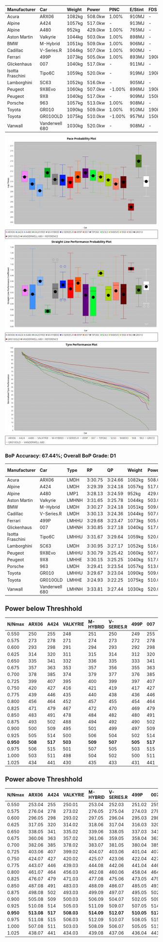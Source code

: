 | Manufacturer     | Car            | Weight | Power   | PINC    | E/Stint | FDS     |
|:-|:-|:-|:-|:-|:-|:-|
| Acura            | ARX06          | 1082kg | 508.0kw | 1.00%   | 910MJ   |    -    |
| Alpine           | A424           | 1057kg | 517.0kw |    -    | 913MJ   |    -    |
| Alpine           | A480           | 952kg  | 429.0kw | 1.00%   | 765MJ   |    -    |
| Aston Martin     | Valkyrie       | 1044kg | 503.0kw | 1.00%   | 898MJ   |    -    |
| BMW              | M-Hybrid       | 1051kg | 509.0kw | 1.00%   | 906MJ   |    -    |
| Cadillac         | V-Series.R     | 1044kg | 507.0kw | 1.00%   | 900MJ   |    -    |
| Ferrari          | 499P           | 1073kg | 505.0kw | 1.00%   | 893MJ   | 190kph  |
| Glickenhaus      | 007            | 1040kg | 517.0kw |    -    | 911MJ   |    -    |
| Isotta Fraschini | Tipo6C         | 1059kg | 520.0kw |    -    | 919MJ   | 190kph  |
| Lamborghini      | SC63           | 1052kg | 516.0kw |    -    | 905MJ   |    -    |
| Peugeot          | 9X8Evo         | 1060kg | 507.0kw | -1.00%  | 896MJ   | 190kph  |
| Peugeot          | 9X8            | 1040kg | 517.0kw |    -    | 909MJ   | 150kph  |
| Porsche          | 963            | 1057kg | 513.0kw | 1.00%   | 908MJ   |    -    |
| Toyota           | GR010          | 1090kg | 509.0kw | 1.00%   | 910MJ   | 190kph  |
| Toyota           | GR010OLD       | 1075kg | 510.0kw | -1.00%  | 957MJ   | 150kph  |
| Vanwall          | Vanderwell 680 | 1030kg | 520.0kw |    -    | 908MJ   |    -    |

![PACECHART](./IMG/ACOMETHOD.png)
![STRAIGHTLINEPERFORMANCECHART](./IMG/ACOMETHOD_sp.png)
![TYREPERFORMANCECHART](./IMG/ACOMETHOD_tw.png)

### BoP Accuracy: 67.44%; Overall BoP Grade: D1
| Manufacturer     | Car            | Type  | RP      | QP      | Weight | Power¹  | Threshhold | PINC    | Power²   | E/Stint | AVG Vmax  | FDS     | RDLC | L/Stint | BOP-Grade | Model Accuracy | Model Points | Match%  | SimDiff |
|:-|:-|:-|:-|:-|:-|:-|:-|:-|:-|:-|:-|:-|:-|:-|:-|:-|:-|:-|:-|
| Acura            | ARX06          | LMDH  | 3:30.75 | 3:24.66 | 1082kg | 508.0kw | 210.0kph   | 1.00%   | 513.10kw |  910MJ  | 319.80kph |    -    | 0.99 | 12      | +B1       | 100.00%        | 996          | 87.17%  | #       |
| Alpine           | A424           | LMDH  | 3:29.39 | 3:24.18 | 1057kg | 517.0kw | 210.0kph   |    -    | 517.00kw |  913MJ  | 319.49kph |    -    | 1.02 | 12      | -B2       | 99.37%         | 2056         | 84.16%  | #       |
| Alpine           | A480           | LMP1  | 3:28.13 | 3:24.59 |  952kg | 429.0kw | 210.0kph   | 1.00%   | 433.30kw |  765MJ  | 324.12kph |    -    | 0.97 | 11      | -E2       | 96.76%         | 1135         | 51.57%  | +1.72   |
| Aston Martin     | Valkyrie       | LMHNH | 3:31.65 | 3:25.78 | 1044kg | 503.0kw | 210.0kph   | 1.00%   | 508.00kw |  898MJ  | 308.30kph |    -    | 1.05 | 12      | +Ω1       | 100.00%        | 247          | 44.78%  | #       |
| BMW              | M-Hybrid       | LMDH  | 3:30.27 | 3:24.18 | 1051kg | 509.0kw | 210.0kph   | 1.00%   | 514.10kw |  906MJ  | 321.80kph |    -    | 1.02 | 12      | ~A1       | 99.20%         | 3081         | 100.00% | #       |
| Cadillac         | V-Series.R     | LMDH  | 3:30.13 | 3:24.36 | 1044kg | 507.0kw | 210.0kph   | 1.00%   | 512.10kw |  900MJ  | 323.86kph |    -    | 1.03 | 12      | ~A1       | 99.22%         | 5358         | 96.75%  | #       |
| Ferrari          | 499P           | LMHHU | 3:29.68 | 3:23.47 | 1073kg | 505.0kw | 210.0kph   | 1.00%   | 510.10kw |  893MJ  | 321.06kph | 190kph  | 1.04 | 12      | -A2       | 99.93%         | 6954         | 91.34%  | #       |
| Glickenhaus      | 007            | LMHNH | 3:30.85 | 3:27.18 | 1040kg | 517.0kw | 210.0kph   |    -    | 517.00kw |  911MJ  | 327.19kph |    -    | 0.96 | 12      | +C1       | 94.07%         | 2174         | 77.97%  | +1.21   |
| Isotta Fraschini | Tipo6C         | LMHHU | 3:31.67 | 3:29.64 | 1059kg | 520.0kw | 210.0kph   |    -    | 520.00kw |  919MJ  | 319.04kph | 190kph  | 1.07 | 12      | +Ω1       | 97.73%         | 129          | 37.02%  | +1.45   |
| Lamborghini      | SC63           | LMDH  | 3:30.95 | 3:27.17 | 1052kg | 516.0kw | 210.0kph   |    -    | 516.00kw |  905MJ  | 317.73kph |    -    | 1.06 | 12      | +B1       | 100.00%        | 784          | 85.78%  | +1.23   |
| Peugeot          | 9X8Evo         | LMHHU | 3:30.79 | 3:25.42 | 1060kg | 507.0kw | 210.0kph   | -1.00%  | 501.90kw |  896MJ  | 331.74kph | 190kph  | 0.99 | 12      | +B2       | 100.00%        | 1458         | 84.09%  | #       |
| Peugeot          | 9X8            | LMHHE | 3:30.15 | 3:25.25 | 1040kg | 517.0kw | 210.0kph   |    -    | 517.00kw |  909MJ  | 319.74kph | 150kph  | 1.04 | 12      | ~A1       | 98.36%         | 4506         | 100.00% | -0.25   |
| Porsche          | 963            | LMDH  | 3:29.41 | 3:23.54 | 1057kg | 513.0kw | 210.0kph   | 1.00%   | 518.10kw |  908MJ  | 321.51kph |    -    | 1.02 | 12      | -B2       | 99.87%         | 14199        | 84.36%  | #       |
| Toyota           | GR010          | LMHHU | 3:29.67 | 3:23.04 | 1090kg | 509.0kw | 210.0kph   | 1.00%   | 514.10kw |  910MJ  | 317.01kph | 190kph  | 1.02 | 12      | -A2       | 99.92%         | 5012         | 90.94%  | #       |
| Toyota           | GR010OLD       | LMHHE | 3:24.93 | 3:22.25 | 1075kg | 510.0kw | 210.0kph   | -1.00%  | 504.90kw |  957MJ  | 332.64kph | 150kph  | 1.01 | 12      | -Ω2       | 100.00%        | 351          | -53.24% | +5.88   |
| Vanwall          | Vanderwell 680 | LMHNH | 3:33.81 | 3:27.44 | 1030kg | 520.0kw | 210.0kph   |    -    | 520.00kw |  908MJ  | 323.80kph |    -    | 1.02 | 12      | +Ω1       | 95.37%         | 639          | 16.43%  | +0.06   |

## Power below Threshhold
| N/Nmax    | ARX06   | A424    | VALKYRIE | M-HYBRID | V-SERIES.R | 499P    | 007     | TIPO6C  | SC63    | 9X8EVO  | 9X8     | 963     | GR010   | GR010OLD | VANDERWELL 680 | ​     | RPM      | A480       |
|:-|:-|:-|:-|:-|:-|:-|:-|:-|:-|:-|:-|:-|:-|:-|:-|:-|:-|:-|
|  0.550    |  250    |  255    |  248     |  251     |  250       |  249    |  255    |  256    |  254    |  250    |  255    |  253    |  251    |  251     |  256           |  ​    |   --     |  0.00      |
|  0.575    |  273    |  278    |  271     |  274     |  273       |  272    |  278    |  279    |  277    |  273    |  278    |  276    |  274    |  274     |  279           |  ​    |   --     |  0.00      |
|  0.600    |  293    |  298    |  291     |  294     |  293       |  292    |  298    |  300    |  298    |  293    |  298    |  296    |  294    |  295     |  300           |  ​    |   --     |  0.00      |
|  0.625    |  314    |  320    |  311     |  315     |  314       |  312    |  320    |  322    |  319    |  314    |  320    |  317    |  315    |  316     |  322           |  ​    |   --     |  0.00      |
|  0.650    |  335    |  341    |  332     |  336     |  335       |  333    |  341    |  343    |  340    |  335    |  341    |  338    |  336    |  337     |  343           |  ​    |   --     |  0.00      |
|  0.675    |  357    |  363    |  353     |  357     |  356       |  355    |  363    |  365    |  362    |  356    |  363    |  360    |  357    |  358     |  365           |  ​    |   --     |  0.00      |
|  0.700    |  378    |  385    |  374     |  379     |  377       |  376    |  385    |  387    |  384    |  377    |  385    |  382    |  379    |  380     |  387           |  ​    |   --     |  0.00      |
|  0.725    |  399    |  407    |  395     |  400     |  399       |  397    |  407    |  409    |  406    |  399    |  407    |  403    |  400    |  401     |  409           |  ​    |   --     |  0.00      |
|  0.750    |  420    |  427    |  416     |  421     |  419       |  417    |  427    |  430    |  427    |  419    |  427    |  424    |  421    |  422     |  430           |  ​    |   --     |  0.00      |
|  0.775    |  439    |  446    |  435     |  440     |  438       |  436    |  446    |  449    |  446    |  438    |  446    |  443    |  440    |  441     |  449           |  ​    |  5000    |  252.53    |
|  0.800    |  456    |  464    |  452     |  457     |  455       |  454    |  464    |  467    |  463    |  455    |  464    |  461    |  457    |  458     |  467           |  ​    |  5500    |  298.62    |
|  0.825    |  471    |  479    |  467     |  472     |  470       |  469    |  479    |  482    |  478    |  470    |  479    |  476    |  472    |  473     |  482           |  ​    |  6000    |  333.70    |
|  0.850    |  483    |  491    |  478     |  484     |  482       |  480    |  491    |  494    |  490    |  482    |  491    |  487    |  484    |  485     |  494           |  ​    |  6500    |  376.79    |
|  0.875    |  493    |  502    |  488     |  494     |  492       |  490    |  502    |  505    |  501    |  492    |  502    |  498    |  494    |  495     |  505           |  ​    |  7000    |  420.88    |
|  0.900    |  500    |  509    |  495     |  501     |  499       |  497    |  509    |  512    |  508    |  499    |  509    |  505    |  501    |  502     |  512           |  ​    |  7500    |  431.90    |
|  0.925    |  505    |  514    |  500     |  506     |  504       |  502    |  514    |  517    |  513    |  504    |  514    |  510    |  506    |  507     |  517           |  ​    |  8000    |  427.90    |
| **0.950** | **508** | **517** | **503**  | **509**  | **507**    | **505** | **517** | **520** | **516** | **507** | **517** | **513** | **509** | **510**  | **520**        | **​** | **8500** | **430.90** |
|  0.975    |  506    |  515    |  501     |  507     |  505       |  503    |  515    |  518    |  514    |  505    |  515    |  511    |  507    |  508     |  518           |  ​    |  9000    |  215.45    |
|  1.000    |  503    |  511    |  498     |  504     |  502       |  500    |  511    |  514    |  510    |  502    |  511    |  507    |  504    |  505     |  514           |  ​    |   --     |  0.00      |
|  1.025    |  434    |  441    |  430     |  435     |  433       |  431    |  441    |  444    |  441    |  433    |  441    |  438    |  435    |  436     |  444           |  ​    |   --     |  0.00      |

## Power above Threshhold
| N/Nmax    | ARX06      | A424    | VALKYRIE   | M-HYBRID   | V-SERIES.R | 499P       | 007     | TIPO6C  | SC63    | 9X8EVO     | 9X8     | 963        | GR010      | GR010OLD   | VANDERWELL 680 | ​     | RPM      | A480       |
|:-|:-|:-|:-|:-|:-|:-|:-|:-|:-|:-|:-|:-|:-|:-|:-|:-|:-|:-|
|  0.550    |  253.04    |  255    |  250.01    |  253.04    |  252.03    |  251.02    |  255    |  256    |  254    |  247.46    |  255    |  255.06    |  253.04    |  248.44    |  256           |  ​    |   --     |  0.00      |
|  0.575    |  276.04    |  278    |  273.02    |  276.05    |  275.04    |  274.03    |  278    |  279    |  277    |  270.50    |  278    |  278.07    |  276.05    |  271.48    |  279           |  ​    |   --     |  0.00      |
|  0.600    |  296.05    |  298    |  293.02    |  297.05    |  296.04    |  295.03    |  298    |  300    |  298    |  290.54    |  298    |  299.08    |  297.05    |  291.52    |  300           |  ​    |   --     |  0.00      |
|  0.625    |  317.05    |  320    |  314.02    |  318.06    |  317.04    |  316.03    |  320    |  322    |  319    |  310.58    |  320    |  321.08    |  318.06    |  312.56    |  322           |  ​    |   --     |  0.00      |
|  0.650    |  338.05    |  341    |  335.02    |  339.06    |  338.05    |  337.03    |  341    |  343    |  340    |  331.61    |  341    |  342.09    |  339.06    |  333.59    |  343           |  ​    |   --     |  0.00      |
|  0.675    |  360.06    |  363    |  357.02    |  361.06    |  359.05    |  358.04    |  363    |  365    |  362    |  352.65    |  363    |  364.09    |  361.06    |  354.63    |  365           |  ​    |   --     |  0.00      |
|  0.700    |  382.06    |  385    |  378.02    |  383.07    |  381.05    |  380.04    |  385    |  387    |  384    |  373.69    |  385    |  386.10    |  383.07    |  375.67    |  387           |  ​    |   --     |  0.00      |
|  0.725    |  403.06    |  407    |  399.02    |  404.07    |  403.06    |  401.04    |  407    |  409    |  406    |  394.73    |  407    |  407.10    |  404.07    |  396.71    |  409           |  ​    |   --     |  0.00      |
|  0.750    |  424.07    |  427    |  420.02    |  425.07    |  423.06    |  422.04    |  427    |  430    |  427    |  414.77    |  427    |  428.11    |  425.07    |  416.74    |  430           |  ​    |   --     |  0.00      |
|  0.775    |  443.07    |  446    |  439.03    |  444.08    |  442.06    |  441.04    |  446    |  449    |  446    |  433.80    |  446    |  447.11    |  444.08    |  435.78    |  449           |  ​    |  5000    |  252.53    |
|  0.800    |  461.07    |  464    |  456.03    |  462.08    |  460.06    |  458.04    |  464    |  467    |  463    |  450.84    |  464    |  465.12    |  462.08    |  453.81    |  467           |  ​    |  5500    |  298.62    |
|  0.825    |  476.07    |  479    |  471.03    |  477.08    |  475.06    |  473.05    |  479    |  482    |  478    |  465.86    |  479    |  480.12    |  477.08    |  468.84    |  482           |  ​    |  6000    |  333.70    |
|  0.850    |  487.08    |  491    |  483.03    |  488.09    |  486.07    |  485.05    |  491    |  494    |  490    |  476.88    |  491    |  492.12    |  488.09    |  479.86    |  494           |  ​    |  6500    |  376.79    |
|  0.875    |  498.08    |  502    |  493.03    |  499.09    |  497.07    |  495.05    |  502    |  505    |  501    |  486.90    |  502    |  503.13    |  499.09    |  489.87    |  505           |  ​    |  7000    |  420.88    |
|  0.900    |  505.08    |  509    |  500.03    |  506.09    |  504.07    |  502.05    |  509    |  512    |  508    |  493.92    |  509    |  510.13    |  506.09    |  496.89    |  512           |  ​    |  7500    |  431.90    |
|  0.925    |  510.08    |  514    |  505.03    |  511.09    |  509.07    |  507.05    |  514    |  517    |  513    |  498.92    |  514    |  515.13    |  511.09    |  501.89    |  517           |  ​    |  8000    |  427.90    |
| **0.950** | **513.08** | **517** | **508.03** | **514.09** | **512.07** | **510.05** | **517** | **520** | **516** | **501.93** | **517** | **518.13** | **514.09** | **504.90** | **520**        | **​** | **8500** | **430.90** |
|  0.975    |  511.08    |  515    |  506.03    |  512.09    |  510.07    |  508.05    |  515    |  518    |  514    |  499.93    |  515    |  516.13    |  512.09    |  502.90    |  518           |  ​    |  9000    |  215.45    |
|  1.000    |  507.08    |  511    |  503.03    |  508.09    |  506.07    |  505.05    |  511    |  514    |  510    |  496.92    |  511    |  512.13    |  508.09    |  499.89    |  514           |  ​    |   --     |  0.00      |
|  1.025    |  438.07    |  441    |  434.03    |  439.08    |  437.06    |  436.04    |  441    |  444    |  441    |  428.79    |  441    |  442.11    |  439.08    |  430.77    |  444           |  ​    |   --     |  0.00      |
